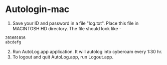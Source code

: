 # Autologin-mac

1. Save your ID and password in a file "log.txt". Place this file in MACINTOSH HD directory.
The file should look like - 
```
201601016
abcdefg
```
2. Run AutoLog.app application. It will autolog into cyberoam every 1:30 hr.
3. To logout and quit AutoLog.app, run Logout.app.
